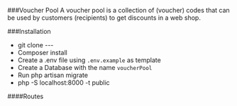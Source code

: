 ###Voucher Pool
A voucher pool is a collection of (voucher) codes that can be used by customers (recipients) to get discounts in a web shop.

###Installation
* git clone ---
* Composer install
* Create a .env file  using `.env.example` as template
* Create a Database with the name `voucherPool`
* Run php artisan migrate  
* php -S localhost:8000 -t public

####Routes

